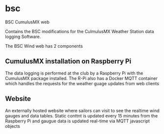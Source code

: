 # bsc
BSC CumulusMX web 

Contains the BSC modifications for the CulmulusMX Weather Station data logging Software.

The BSC Wind web has 2 components

## CumulusMX installation on Raspberry Pi

The data logging is performed at the club by a Raspberry Pi with the CumulusMX package installed. The R-Pi also has a Docker MQTT container which handles the requests for the weather guage updates from web clients

## Website

An externally hosted website where sailors can visit to see the realtime wind gauges and data tables. Static conttnt is updated every 15 minutes from the Raspberry Pi and gaugue data is updated real-time via MQTT javascript objects 

